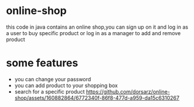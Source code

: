 # online-shop
this code in java contains an online shop,you can sign up on it and log in as a user to buy specific product or log in as a manager to add and remove product
# some features
- you can change your password
- you can add product to your shopping box
- search for a specific product
https://github.com/dorsarz/online-shop/assets/160882864/6772340f-86f8-477d-a959-da15c6310267

